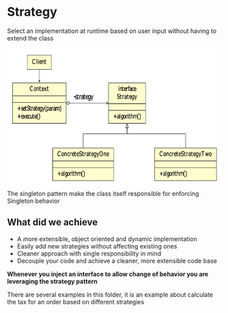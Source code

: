 # Strategy 

Select an implementation at runtime based on user input without having to extend the class

![Uml Diagram](/Behavioral/Strategy/assets/Class-diagram-of-strategy-design-pattern.png)
The singleton pattern make the class itself responsible for enforcing Singleton behavior


## What did we achieve

- A more extensible, object oriented and dynamic implementation
- Easily add new strategies without affecting existing ones
- Cleaner approach with single responsibility in mind
- Decouple your code and achieve a cleaner, more extensible code base


**Whenever you inject an interface to allow change of behavior you are leveraging the strategy pattern**

There are several examples in this folder, it is an example about calculate the tax for an order based on different strategies

